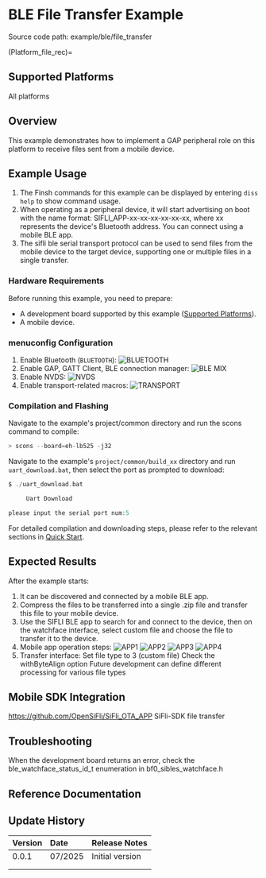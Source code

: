# BLE File Transfer Example

Source code path: example/ble/file_transfer

(Platform_file_rec)=
## Supported Platforms
<!-- Which boards and chip platforms are supported -->
All platforms

## Overview
<!-- Brief introduction of the example -->
This example demonstrates how to implement a GAP peripheral role on this platform to receive files sent from a mobile device.

## Example Usage
<!-- Instructions on how to use the example, such as connecting hardware pins to observe waveforms, compilation and downloading can reference related documents.
For rt_device examples, also need to list the configuration switches used in this example, such as PWM example uses PWM1, need to enable PWM1 in onchip menu -->
1. The Finsh commands for this example can be displayed by entering `diss help` to show command usage.
2. When operating as a peripheral device, it will start advertising on boot with the name format: SIFLI_APP-xx-xx-xx-xx-xx-xx, where xx represents the device's Bluetooth address. You can connect using a mobile BLE app.
3. The sifli ble serial transport protocol can be used to send files from the mobile device to the target device, supporting one or multiple files in a single transfer.


### Hardware Requirements
Before running this example, you need to prepare:
+ A development board supported by this example ([Supported Platforms](#Platform_file_rec)).
+ A mobile device.

### menuconfig Configuration
1. Enable Bluetooth (`BLUETOOTH`):
![BLUETOOTH](./assets/bluetooth.png)
2. Enable GAP, GATT Client, BLE connection manager:
![BLE MIX](./assets/gap_gatt_ble_cm.png)
3. Enable NVDS:
![NVDS](./assets/bt_nvds.png)
4. Enable transport-related macros:
![TRANSPORT](./assets/transport.png)

### Compilation and Flashing
Navigate to the example's project/common directory and run the scons command to compile:
```c
> scons --board=eh-lb525 -j32
```
Navigate to the example's `project/common/build_xx` directory and run `uart_download.bat`, then select the port as prompted to download:
```c
$ ./uart_download.bat

     Uart Download

please input the serial port num:5
```
For detailed compilation and downloading steps, please refer to the relevant sections in [Quick Start](/quickstart/get-started.md).

## Expected Results
<!-- Explain the expected outcome of the example, such as which LEDs will light up, what logs will be printed, to help users determine if the example is running normally. Results can be explained step by step in conjunction with code -->
After the example starts:
1. It can be discovered and connected by a mobile BLE app.
2. Compress the files to be transferred into a single .zip file and transfer this file to your mobile device.
3. Use the SIFLI BLE app to search for and connect to the device, then on the watchface interface, select custom file and choose the file to transfer it to the device.
4. Mobile app operation steps:
![APP1](./assets/app1.jpg)
![APP2](./assets/app2.jpg)
![APP3](./assets/app3.jpg)
![APP4](./assets/app4.jpg)
5. Transfer interface:
Set file type to 3 (custom file)
Check the withByteAlign option
Future development can define different processing for various file types


## Mobile SDK Integration
https://github.com/OpenSiFli/SiFli_OTA_APP
SiFli-SDK file transfer

## Troubleshooting
When the development board returns an error, check the ble_watchface_status_id_t enumeration in bf0_sibles_watchface.h

## Reference Documentation
<!-- For rt_device examples, RT-Thread official documentation provides detailed explanations, you can add web links here, for example, refer to RT-Thread's [RTC documentation](https://www.rt-thread.org/document/site/#/rt-thread-version/rt-thread-standard/programming-manual/device/rtc/rtc) -->

## Update History
| Version | Date    | Release Notes |
|:--------|:--------|:--------------|
| 0.0.1   | 07/2025 | Initial version |
|         |         |               |
|         |         |               |